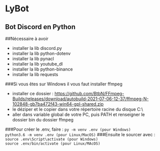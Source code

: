 # LyBot
## Bot Discord en Python

##Nécessaire à avoir
- installer la lib discord.py
- installer la lib python-dotenv
- installer la lib pynacl
- installer la lib youtube_dl
- installer la lib python-binance
- installer la lib requests

###Si vous êtes sur Windows il vous faut installer ffmpeg
- installer ce dossier : https://github.com/BtbN/FFmpeg-Builds/releases/download/autobuild-2021-07-06-12-37/ffmpeg-N-102848-gb7ba472f43-win64-gpl-shared.zip
- le déziper et le copier dans votre répertoire racine du disque C:\
- aller dans variable global de votre PC, puis PATH et renseigner le dossier bin du dossier ffmpeg

###Pour créer le .env, faire :
``py -m venv .env (pour Windows)``<br>
``python3.6 -m venv .env (pour Linux/MacOS)``
###Ensuite le sourcer avec :
``source .env\Script\activate (pour Windows)``<br>
``source .env/bin/activate (pour Linux/MAcOS)``